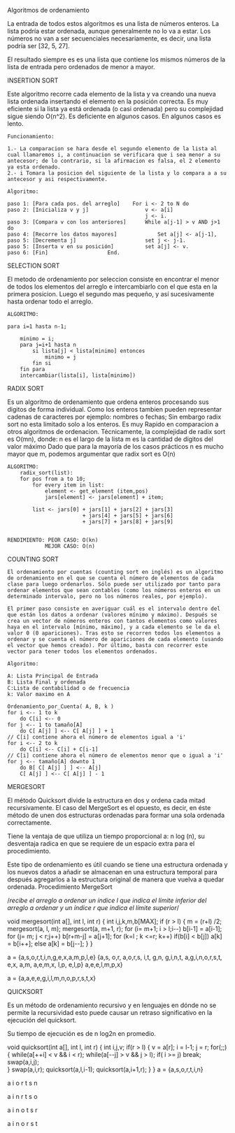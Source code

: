 Algoritmos de ordenamiento

La entrada de todos estos algoritmos es una lista de números enteros. La lista podría estar ordenada, aunque generalmente no lo va a estar. Los números no van a ser secuenciales necesariamente, es decir, una lista podría ser [32, 5, 27].

El resultado siempre es es una lista que contiene los mismos números de la lista de entrada pero ordenados de menor a mayor.

INSERTION SORT

Este algoritmo recorre cada elemento de la lista y va creando una nueva lista ordenada insertando el elemento en la posición correcta.
Es muy eficiente si la lista ya está ordenada (o casi ordenada) pero su complejidad sigue siendo O(n^2).
Es deficiente en algunos casos.
En algunos casos es lento.

    Funcionamiento:

    1.- La comparacion se hara desde el segundo elemento de la lista al cual llamaremos i, a continuacion se verificara que i sea menor a su antecesor; de lo contrario, si la afirmacion es falsa, el 2 elemento ya esta ordenado.
    2.- i Tomara la posicion del siguiente de la lista y lo compara a a su antecesor y asi respectivamente.

    Algoritmo:

    paso 1: [Para cada pos. del arreglo]	For i <- 2 to N do
    paso 2: [Inicializa v y j]				    v <- a[i]
                                                j <- i.
    paso 3: [Compara v con los anteriores]		While a[j-1] > v AND j>1 do
    paso 4: [Recorre los datos mayores]			    Set a[j] <- a[j-1],
    paso 5: [Decrementa j]					    set j <- j-1.
    paso 5: [Inserta v en su posición]		    set a[j] <- v.
    paso 6: [Fin]					End.


SELECTION SORT

El metodo de ordenamiento por seleccion consiste en encontrar el menor de todos los elementos del arreglo e intercambiarlo con el que esta en la primera posicion. Luego el segundo mas pequeño, y así sucesivamente hasta ordenar todo el arreglo.

	ALGORITMO:

	para i=1 hasta n-1;

		minimo = i;
		para j=i+1 hasta n
			si lista[j] < lista[minimo] entonces
				minimo = j 
			fin si
		fin para
		intercambiar(lista[i], lista[minimo])

RADIX SORT

Es un algoritmo de ordenamiento que ordena enteros procesando sus digitos de forma individual. Como los enteros tambien pueden representar cadenas de caracteres por ejemplo: nombres o fechas; Sin embargo radix sort no esta limitado solo a los enteros.
Es muy Rapido en comparacion a otros algoritmos de ordenacion. 
Técnicamente, la complejidad de radix sort es O(mn), donde:
	n es el largo de la lista
	m es la cantidad de dígitos del valor máximo
Dado que para la mayoría de los casos prácticos n es mucho mayor que m, podemos argumentar que radix sort es O(n)

	ALGORITMO:
		radix_sort(list):
		for pos from a to 10;
			for every item in list:
				element <- get_element (item,pos)
				jars[element] <- jars[element] + item;
			
			list <- jars[0] + jars[1] + jars[2] + jars[3]
							+ jars[4] + jars[5] + jars[6]
							+ jars[7] + jars[8] + jars[9]


	RENDIMIENTO: PEOR CASO: O(kn) 
				MEJOR CASO: O(n)


COUNTING SORT

	El ordenamiento por cuentas (counting sort en inglés) es un algoritmo de ordenamiento en el que se cuenta el número de elementos de cada clase para luego ordenarlos. Sólo puede ser utilizado por tanto para ordenar elementos que sean contables (como los números enteros en un determinado intervalo, pero no los números reales, por ejemplo).

	El primer paso consiste en averiguar cuál es el intervalo dentro del que están los datos a ordenar (valores mínimo y máximo). Después se crea un vector de números enteros con tantos elementos como valores haya en el intervalo [mínimo, máximo], y a cada elemento se le da el valor 0 (0 apariciones). Tras esto se recorren todos los elementos a ordenar y se cuenta el número de apariciones de cada elemento (usando el vector que hemos creado). Por último, basta con recorrer este vector para tener todos los elementos ordenados.

	Algoritmo:

	A: Lista Principal de Entrada
	B: Lista Final y ordenada
	C:Lista de contabilidad o de frecuencia
	k: Valor maximo en A

	Ordenamiento_por_Cuenta( A, B, k )
	for i <-- 1 to k
		do C[i] <-- 0
	for j <-- 1 to tamaño[A]
		do C[ A[j] ] <-- C[ A[j] ] + 1
	// C[i] contiene ahora el número de elementos igual a 'i'
	for i <-- 2 to k
		do C[i] <-- C[i] + C[i-1]
	// C[i] contiene ahora el número de elementos menor que o igual a 'i'
	for j <-- tamaño[A] downto 1
		do B[ C[ A[j] ] ] <-- A[j]
		C[ A[j] ] <-- C[ A[j] ] - 1
	


MERGESORT

El método Quicksort divide la estructura en dos y ordena cada mitad recursivamente. El caso del MergeSort es el opuesto, es decir, en éste método de unen dos estructuras ordenadas para formar una sola ordenada correctamente.

Tiene la ventaja de que utiliza un tiempo proporcional a: n log (n), su desventaja radica en que se requiere de un espacio extra para el procedimiento.

Este tipo de ordenamiento es útil cuando se tiene una estructura ordenada y los nuevos datos a añadir se almacenan en una estructura temporal para después agregarlos a la estructura original de manera que vuelva a quedar ordenada.
Procedimiento MergeSort

/*recibe el arreglo a ordenar un índice l que indica el límite inferior del arreglo a ordenar y un índice r que indica el límite superior*/

void mergesort(int a[], int l, int r)
{
	int i,j,k,m,b[MAX];
	if (r > l) 
	{
		m = (r+l) /2;
		mergesort(a, l, m);
		mergesort(a, m+1, r);
		for (i= m+1; i > l;i--)
			b[i-1] = a[i-1];
		for (j= m; j < r;j++) 
			b[r+m-j] = a[j+1];
		for (k=l ; k <=r; k++)
			if(b[i] < b[j])
			   a[k] = b[i++];
			else
			   a[k] = b[j--];
	}
}

a = {a,s,o,r,t,i,n,g,e,x,a,m,p,l,e}
      {a,s,
            o,r,
       a,o,r,s,
                 i,t,
                     g,n,
                 g,i,n,t,
       a,g,i,n,o,r,s,t,
                          e,x,
                               a,m,
                          a,e,m,x,
                                     l,p,
                                     e,l,p}
                          a,e,e,l,m,p,x}

a = {a,a,e,e,g,i,l,m,n,o,p,r,s,t,x}


QUICKSORT

Es un método de ordenamiento recursivo y en lenguajes en dónde no se permite la recursividad esto puede causar un retraso significativo en la ejecución del quicksort.

Su tiempo de ejecución es de n log2n en promedio.


void quicksort(int a[], int l, int r)
{
	int i,j,v;
	if(r > l)
	{
		v = a[r];
		i = l-1;
		j = r;
		for(;;)
		{
			while(a[++i] < v && i < r);
			while(a[--j] > v && j > l);
			if( i >= j)
				break;
			swap(a,i,j);			
		}
		swap(a,i,r);
		quicksort(a,l,i-1);
		quicksort(a,i+1,r);
	}
}
a = {a,s,o,r,t,i,n}

a i o r t s n

a i n r t s o

a i n o t s r

a i n o r s t


